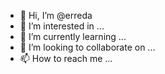 - 👋 Hi, I’m @erreda
- 👀 I’m interested in ...
- 🌱 I’m currently learning ...
- 💞️ I’m looking to collaborate on ...
- 📫 How to reach me ...

<!---
erreda/erreda is a ✨ special ✨ repository because its `README.md` (this file) appears on your GitHub profile.
You can click the Preview link to take a look at your changes.
--->
